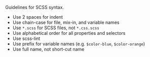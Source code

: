Guidelines for SCSS syntax.

- Use 2 spaces for indent
- Use chain-case for file, mix-in, and variable names
- Use `*.scss` for SCSS files, not `*.css.scss`
- Use alphabetical order for all properties and selectors
- Use scss-lint
- Use prefix for variable names (e.g. `$color-blue`, `$color-orange`)
- Use full name, not short-cut name
